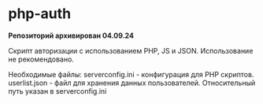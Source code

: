 # php-auth

**Репозиторий архивирован 04.09.24**

Скрипт авторизации с использованием PHP, JS и JSON.
Использование не рекомендовано.

Необходимые файлы:
serverconfig.ini - конфигурация для PHP скриптов.
userlist.json - файл для хранения данных пользователей. Относительный путь указан в serverconfig.ini
